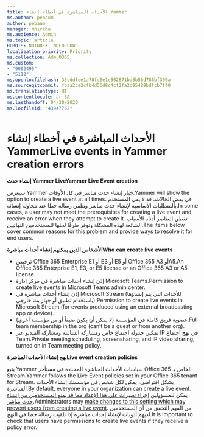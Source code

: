 ```yaml
---
title: الأحداث المباشرة في أخطاء إنشاء Yammer
ms.author: pebaum
author: pebaum
manager: mnirkhe
ms.audience: Admin
ms.topic: article
ROBOTS: NOINDEX, NOFOLLOW
localization_priority: Priority
ms.collection: Adm_O365
ms.custom:
- "9002495"
- "5112"
ms.openlocfilehash: 35cddfee1a78fd6e1e502871bd5b56d786bf300a
ms.sourcegitcommit: fbaa2ce2cfb4d56d8c4cf2fa2d95489bdfcb7ff0
ms.translationtype: HT
ms.contentlocale: ar-SA
ms.lasthandoff: 04/30/2020
ms.locfileid: "43947762"
---
```

# <a name="live-events-in-yammer-creation-errors"></a><span data-ttu-id="5dea2-102">الأحداث المباشرة في أخطاء إنشاء Yammer</span><span class="sxs-lookup"><span data-stu-id="5dea2-102">Live events in Yammer creation errors</span></span>

<span data-ttu-id="5dea2-103">**إنشاء حدث Yammer Live**</span><span class="sxs-lookup"><span data-stu-id="5dea2-103">**Yammer Live Event creation**</span></span>

<span data-ttu-id="5dea2-104">سيعرض Yammer خيار إنشاء حدث مباشر في كل الأوقات.</span><span class="sxs-lookup"><span data-stu-id="5dea2-104">Yammer will show the option to create a live event at all times.</span></span> <span data-ttu-id="5dea2-105">في بعض الحالات، قد لا يفي المستخدم بالمتطلبات الأساسية لإنشاء حدث مباشر وتتلقي رسالة خطا عند محاولة إنشائه.</span><span class="sxs-lookup"><span data-stu-id="5dea2-105">In some cases, a user may not meet the prerequisites for creating a live event and receive an error when they attempt to create it.</span></span> <span data-ttu-id="5dea2-106">تغطي العناصر أدناه الأسباب الشائعة لهذه المشكلة وتوفر طرقًا لحلها للمستخدمين النهائيين.</span><span class="sxs-lookup"><span data-stu-id="5dea2-106">The items below cover common reasons for this problem and provide ways to resolve it for end users.</span></span>

<span data-ttu-id="5dea2-107">**الأشخاص الذين يمكنهم إنشاء أحداث مباشرة**</span><span class="sxs-lookup"><span data-stu-id="5dea2-107">**Who can create live events**</span></span>
- <span data-ttu-id="5dea2-108">ترخيص Office 365 Enterprise E1 أو E3 أو E5 أو Office 365 A3 أوA5.</span><span class="sxs-lookup"><span data-stu-id="5dea2-108">An Office 365 Enterprise E1, E3, or E5 license or an Office 365 A3 or A5 license.</span></span>
- <span data-ttu-id="5dea2-109">إذن إنشاء أحداث مباشرة في مركز إدارة Microsoft Teams.</span><span class="sxs-lookup"><span data-stu-id="5dea2-109">Permission to create live events in Microsoft Teams admin center.</span></span>
- <span data-ttu-id="5dea2-110">إذن إنشاء أحداث مباشرة في Microsoft Stream (للأحداث التي يتم إنشاؤها باستخدام تطبيق أو جهاز بث خارجي).</span><span class="sxs-lookup"><span data-stu-id="5dea2-110">Permission to create live events in Microsoft Stream (for events produced using an external broadcasting app or device).</span></span>
- <span data-ttu-id="5dea2-111">عضوية فريق كاملة في المؤسسة (لا يمكن أن يكون ضيفاً أو من مؤسسة أخرى).</span><span class="sxs-lookup"><span data-stu-id="5dea2-111">Full team membership in the org (can’t be a guest or from another org).</span></span>
- <span data-ttu-id="5dea2-112">تمكين جدولة اجتماع خاص ومشاركة الشاشة ومشاركة الفيديو عبر IP في نهج اجتماع Team.</span><span class="sxs-lookup"><span data-stu-id="5dea2-112">Private meeting scheduling, screensharing, and IP video sharing, turned on in Team meeting policy.</span></span>

<span data-ttu-id="5dea2-113">**نهج إنشاء الأحداث المباشرة**</span><span class="sxs-lookup"><span data-stu-id="5dea2-113">**Live event creation policies**</span></span>

<span data-ttu-id="5dea2-114">يتبع Yammer سياسات الأحداث المباشرة المحددة في مستأجر Office 365 الخاص بـ Stream.</span><span class="sxs-lookup"><span data-stu-id="5dea2-114">Yammer follows the Live Event policies set in your Office 365 tenant for Stream.</span></span> <span data-ttu-id="5dea2-115">بشكل افتراضي، يمكن لكل شخص في مؤسستك إنشاء الأحداث المباشرة.</span><span class="sxs-lookup"><span data-stu-id="5dea2-115">By default, everyone in your organization can create a live event.</span></span> <span data-ttu-id="5dea2-116">يمكن للمسؤولين [إجراء تغييرات علي هذا الإعداد مما قد يمنع المستخدمين من إنشاء حدث مباشر](https://docs.microsoft.com/stream/live-event-administration#enabling-and-restricting-users-to-creating).</span><span class="sxs-lookup"><span data-stu-id="5dea2-116">Administrators may [make changes to this setting which may prevent users from creating a live event](https://docs.microsoft.com/stream/live-event-administration#enabling-and-restricting-users-to-creating).</span></span> <span data-ttu-id="5dea2-117">من المهم التحقق من أن المستخدمين لديهم أذونات لإنشاء إحداث مباشره إذا تلقيت رسالة خطا في النهج.</span><span class="sxs-lookup"><span data-stu-id="5dea2-117">It is important to check that users have permissions to create live events if they receive a policy error.</span></span>
